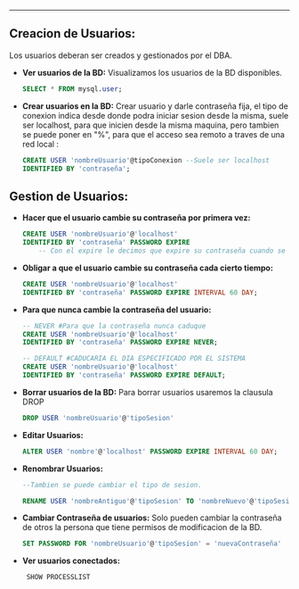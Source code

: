 
---
## Creacion de Usuarios:
Los usuarios deberan ser creados y gestionados por el DBA.

- **Ver usuarios de la BD:** 
	 Visualizamos los usuarios de la BD disponibles.
	```sql
	SELECT * FROM mysql.user;
	```


- **Crear usuarios en la BD:** 
	Crear usuario y darle contraseña fija, el tipo de conexion indica desde donde podra iniciar sesion desde la misma, suele ser localhost, para que inicien desde la misma maquina, pero tambien se puede poner en "%", para que el acceso sea remoto a traves de una red local :
	
	```sql
	CREATE USER 'nombreUsuario'@tipoConexion --Suele ser localhost
	IDENTIFIED BY 'contraseña';
	```


## Gestion de Usuarios:

- **Hacer que el usuario cambie su contraseña por primera vez:**

	```sql
	CREATE USER 'nombreUsuario'@'localhost' 
	IDENTIFIED BY 'contraseña' PASSWORD EXPIRE
		-- Con el expire le decimos que expire su contraseña cuando se conecte por primera vez
	```


- **Obligar a que el usuario cambie su contraseña cada cierto tiempo:**
	```sql
	CREATE USER 'nombreUsuario'@'localhost' 
	IDENTIFIED BY 'contraseña' PASSWORD EXPIRE INTERVAL 60 DAY;
	
	```

- **Para que nunca cambie la contraseña del usuario:**
	```sql
	-- NEVER #Para que la contraseña nunca caduque
	CREATE USER 'nombreUsuario'@'localhost' 
	IDENTIFIED BY 'contraseña' PASSWORD EXPIRE NEVER;

	-- DEFAULT #CADUCARIA EL DIA ESPECIFICADO POR EL SISTEMA 
	CREATE USER 'nombreUsuario'@'localhost' 
	IDENTIFIED BY 'contraseña' PASSWORD EXPIRE DEFAULT;
	
	```

- **Borrar usuarios de la BD:** 
	 Para borrar usuarios usaremos la clausula DROP 
	 
	```sql
	DROP USER 'nombreUsuario'@'tipoSesion'
	```


- **Editar Usuarios:**
	 
	```sql
	ALTER USER 'nombre'@'localhost' PASSWORD EXPIRE INTERVAL 60 DAY;
	```


- **Renombrar Usuarios:**
	```sql
	--Tambien se puede cambiar el tipo de sesion.
	
	RENAME USER 'nombreAntiguo'@'tipoSesion' TO 'nombreNuevo'@'tipoSesion'
	```


- **Cambiar Contraseña de usuarios:** 
	Solo pueden cambiar la contraseña de otros la persona que tiene permisos de modificacion de la BD.
	
	```sql
	SET PASSWORD FOR 'nombreUsuario'@'tipoSesion' = 'nuevaContraseña'
	```

- **Ver usuarios conectados:** 
	```sql
	 SHOW PROCESSLIST
	```